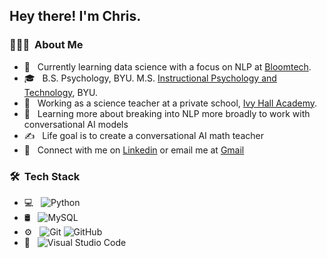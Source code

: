 <h2> Hey there! I'm Chris.</h2>

<h3> 👨🏻‍💻 &nbsp;About Me </h3>

- 🤔 &nbsp; Currently learning data science with a focus on NLP at [Bloomtech](https://www.bloomtech.com/).
- 🎓 &nbsp; B.S. Psychology, BYU. M.S. [Instructional Psychology and Technology](https://education.byu.edu/ipt/program/masters), BYU. 
- 💼 &nbsp; Working as a science teacher at a private school, [Ivy Hall Academy](https://ivyhallacademy.org/).
- 🌱 &nbsp; Learning more about breaking into NLP more broadly to work with conversational AI models
- ✍️ &nbsp; Life goal is to create a conversational AI math teacher
- 🤝 &nbsp; Connect with me on [Linkedin](https://www.linkedin.com/in/christopher--cardenas/) or email me at [Gmail](mailto:422christopher@gmail.com)

<h3> 🛠 &nbsp;Tech Stack</h3>

- 💻 &nbsp;
  ![Python](https://img.shields.io/badge/-Python-333333?style=flat&logo=python)
- 🛢 &nbsp;
  ![MySQL](https://img.shields.io/badge/-MySQL-333333?style=flat&logo=mysql)
- ⚙️ &nbsp;
  ![Git](https://img.shields.io/badge/-Git-333333?style=flat&logo=git)
  ![GitHub](https://img.shields.io/badge/-GitHub-333333?style=flat&logo=github)
- 🔧 &nbsp;
  ![Visual Studio Code](https://img.shields.io/badge/-Visual%20Studio%20Code-333333?style=flat&logo=visual-studio-code&logoColor=007ACC)
